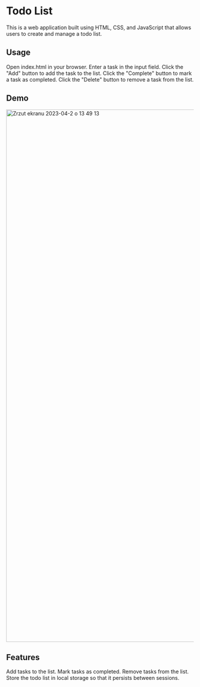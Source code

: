 # Todo List

This is a web application built using HTML, CSS, and JavaScript that allows users to create and manage a todo list.

## Usage

Open index.html in your browser.
Enter a task in the input field.
Click the "Add" button to add the task to the list.
Click the "Complete" button to mark a task as completed.
Click the "Delete" button to remove a task from the list.

## Demo

<img width="1431" alt="Zrzut ekranu 2023-04-2 o 13 49 13" src="https://user-images.githubusercontent.com/116550165/229351179-ab7ed159-e996-4473-b857-de61f1a925d3.png">


## Features

Add tasks to the list.
Mark tasks as completed.
Remove tasks from the list.
Store the todo list in local storage so that it persists between sessions.
